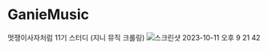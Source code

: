 # GanieMusic
멋쟁이사자처럼 11기 스터디 (지니 뮤직 크롤링)
![스크린샷 2023-10-11 오후 9 21 42](https://github.com/M-ung/GanieMusic/assets/126846468/b56a00a9-f2a6-405a-abee-0087d19f0118)
